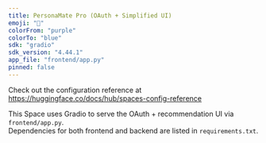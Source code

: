 ```yaml
---
title: PersonaMate Pro (OAuth + Simplified UI)
emoji: "🤖"
colorFrom: "purple"
colorTo: "blue"
sdk: "gradio"
sdk_version: "4.44.1"
app_file: "frontend/app.py"
pinned: false
---
```


Check out the configuration reference at https://huggingface.co/docs/hub/spaces-config-reference

This Space uses Gradio to serve the OAuth + recommendation UI via `frontend/app.py`.  
Dependencies for both frontend and backend are listed in `requirements.txt`.
